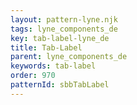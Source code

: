 ```yaml
---
layout: pattern-lyne.njk
tags: lyne_components_de
key: tab-label-lyne_de
title: Tab-Label
parent: lyne_components_de
keywords: tab-label
order: 970
patternId: sbbTabLabel
---
```


